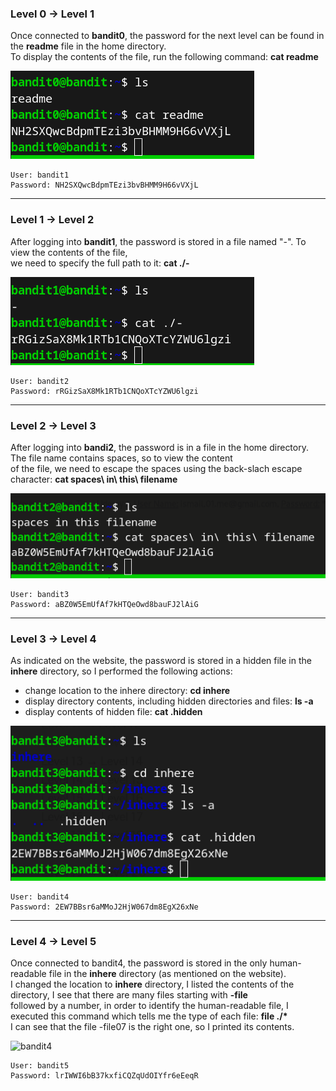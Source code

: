 ### Level 0 &rarr; Level 1  
Once connected to **bandit0**, the password for the next level can be found in the **readme** file in the home directory.  
To display the contents of the file, run the following command: **cat readme**  
  
![bandit0](./Img/Bandit/bandit0.png)  

    User: bandit1
    Password: NH2SXQwcBdpmTEzi3bvBHMM9H66vVXjL  
      
-------------------------------------------------------------------
### Level 1 &rarr; Level 2  
After logging into **bandit1**, the password is stored in a file named "-". To view the contents of the file,  
we need to specify the full path to it: **cat ./-**  
  
![bandit1](./Img/Bandit/bandit1.png)  
    
    User: bandit2  
    Password: rRGizSaX8Mk1RTb1CNQoXTcYZWU6lgzi  
      
-------------------------------------------------------------------
### Level 2 &rarr; Level 3
After logging into **bandi2**, the password is in a file in the home directory. The file name contains spaces, so to view the content  
of the file, we need to escape the spaces using the back-slach escape character: **cat spaces\ in\ this\ filename**   
  
![bandit2](./Img/Bandit/bandit2.png)  

    User: bandit3  
    Password: aBZ0W5EmUfAf7kHTQeOwd8bauFJ2lAiG  

-------------------------------------------------------------------
### Level 3 &rarr; Level 4
As indicated on the website, the password is stored in a hidden file in the **inhere** directory, so I performed the following actions:  
- change location to the inhere directory: **cd inhere**  
- display directory contents, including hidden directories and files: **ls -a**  
- display contents of hidden file: **cat .hidden**  

![bandit3](./Img/Bandit/bandit3.png)

    User: bandit4
    Password: 2EW7BBsr6aMMoJ2HjW067dm8EgX26xNe  

-------------------------------------------------------------------
### Level 4 &rarr; Level 5
Once connected to bandit4, the password is stored in the only human-readable file in the **inhere** directory (as mentioned on the website).   
I changed the location to **inhere** directory, I listed the contents of the directory, I see that there are many files starting with **-file**   
followed by a number, in order to identify the human-readable file, I executed this command which tells me the type of each file: <strong>file ./*</strong>  
I can see that the file -file07 is the right one, so I printed its contents.  
  
![bandit4](./Img/Bandit/bandit4.png)

    User: bandit5
    Password: lrIWWI6bB37kxfiCQZqUdOIYfr6eEeqR
